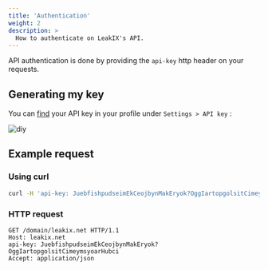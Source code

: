 ```yaml
---
title: 'Authentication'
weight: 2
description: >
  How to authenticate on LeakIX's API.
---
```


API authentication is done by providing the `api-key` http header on your
requests.

## Generating my key

You can [find](https://leakix.net/settings/api) your API key in your profile
under `Settings > API key` :

![diy](/images/api/genkey.png)

## Example request

### Using curl

```sh
curl -H 'api-key: JuebfishpudseimEkCeojbynMakEryok?OggIartopgolsitCimeymsyoarHubci' -H 'accept: application/json' "https://leakix.net/domain/leakix.net"
```

### HTTP request

```http request
GET /domain/leakix.net HTTP/1.1
Host: leakix.net
api-key: JuebfishpudseimEkCeojbynMakEryok?OggIartopgolsitCimeymsyoarHubci
Accept: application/json
```
